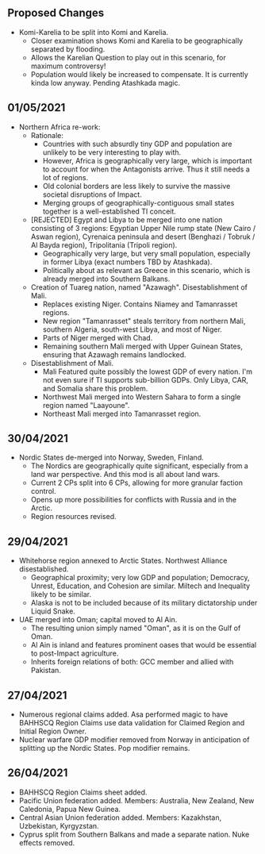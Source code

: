 ## Proposed Changes

- Komi-Karelia to be split into Komi and Karelia.
  - Closer examination shows Komi and Karelia to be geographically separated by flooding.
  - Allows the Karelian Question to play out in this scenario, for maximum controversy!
  - Population would likely be increased to compensate. It is currently kinda low anyway. Pending Atashkada magic.

## 01/05/2021
- Northern Africa re-work:
  - Rationale:
    - Countries with such absurdly tiny GDP and population are unlikely to be very interesting to play with.
    - However, Africa is geographically very large, which is important to account for when the Antagonists arrive. Thus it still needs a lot of regions.
    - Old colonial borders are less likely to survive the massive societal disruptions of Impact.
    - Merging groups of geographically-contiguous small states together is a well-established TI conceit.
  - \[REJECTED] Egypt and Libya to be merged into one nation consisting of 3 regions: Egyptian Upper Nile rump state (New Cairo / Aswan region), Cyrenaica peninsula and desert (Benghazi / Tobruk / Al Bayda region), Tripolitania (Tripoli region).
    - Geographically very large, but very small population, especially in former Libya (exact numbers TBD by Atashkada).
    - Politically about as relevant as Greece in this scenario, which is already merged into Southern Balkans.
  - Creation of Tuareg nation, named "Azawagh". Disestablishment of Mali.
    - Replaces existing Niger. Contains Niamey and Tamanrasset regions.
    - New region "Tamanrasset" steals territory from northern Mali, southern Algeria, south-west Libya, and most of Niger.
    - Parts of Niger merged with Chad.
    - Remaining southern Mali merged with Upper Guinean States, ensuring that Azawagh remains landlocked.
  - Disestablishment of Mali.
    - Mali Featured quite possibly the lowest GDP of every nation. I'm not even sure if TI supports sub-billion GDPs. Only Libya, CAR, and Somalia share this problem.
    - Northwest Mali merged into Western Sahara to form a single region named "Laayoune".
    - Northeast Mali merged into Tamanrasset region.

## 30/04/2021
- Nordic States de-merged into Norway, Sweden, Finland.
  - The Nordics are geographically quite significant, especially from a land war perspective. And this mod is all about land wars.
  - Current 2 CPs split into 6 CPs, allowing for more granular faction control.
  - Opens up more possibilities for conflicts with Russia and in the Arctic.
  - Region resources revised.

## 29/04/2021
- Whitehorse region annexed to Arctic States. Northwest Alliance disestablished.
  - Geographical proximity; very low GDP and population; Democracy, Unrest, Education, and Cohesion are similar. Miltech and Inequality likely to be similar.
  - Alaska is not to be included because of its military dictatorship under Liquid Snake.
- UAE merged into Oman; capital moved to Al Ain.
  - The resulting union simply named "Oman", as it is on the Gulf of Oman.
  - Al Ain is inland and features prominent oases that would be essential to post-Impact agriculture.
  - Inherits foreign relations of both: GCC member and allied with Pakistan.

## 27/04/2021
- Numerous regional claims added. Asa performed magic to have BAHHSCQ Region Claims use data validation for Claimed Region and Initial Region Owner.
- Nuclear warfare GDP modifier removed from Norway in anticipation of splitting up the Nordic States. Pop modifier remains.

## 26/04/2021
- BAHHSCQ Region Claims sheet added.
- Pacific Union federation added. Members: Australia, New Zealand, New Caledonia, Papua New Guinea.
- Central Asian Union federation added. Members: Kazakhstan, Uzbekistan, Kyrgyzstan.
- Cyprus split from Southern Balkans and made a separate nation. Nuke effects removed.
